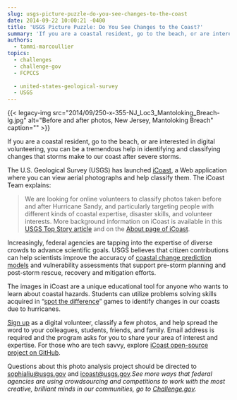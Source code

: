```yaml
---
slug: usgs-picture-puzzle-do-you-see-changes-to-the-coast
date: 2014-09-22 10:00:21 -0400
title: 'USGS Picture Puzzle: Do You See Changes to the Coast?'
summary: 'If you are a coastal resident, go to the beach, or are interested in digital volunteering, you can be a tremendous help in identifying and classifying changes that storms make to our coast after severe storms. The U.S. Geological Survey (USGS) has launched iCoast, a Web application where you can view aerial photographs and help classify'
authors:
  - tammi-marcoullier
topics:
  - challenges
  - challenge-gov
  - FCPCCS
  
  - united-states-geological-survey
  - USGS
---
```


{{< legacy-img src="2014/09/250-x-355-NJ\_Loc3\_Mantoloking_Breach-lg.jpg" alt="Before and after photos, New Jersey, Mantoloking Breach" caption="" >}} 

If you are a coastal resident, go to the beach, or are interested in digital volunteering, you can be a tremendous help in identifying and classifying changes that storms make to our coast after severe storms.

The U.S. Geological Survey (USGS) has launched [iCoast](http://coastal.er.usgs.gov/icoast "USGS iCoast"), a Web application where you can view aerial photographs and help classify them. The iCoast Team explains:

> We are looking for online volunteers to classify photos taken before and after Hurricane Sandy, and particularly targeting people with different kinds of coastal expertise, disaster skills, and volunteer interests. More background information on iCoast is available in this [USGS Top Story article](http://www.usgs.gov/blogs/features/usgs_top_story/usgs-icoast-did-the-coast-change) and on the [About page of iCoast](http://coastal.er.usgs.gov/icoast/about.php).

Increasingly, federal agencies are tapping into the expertise of diverse crowds to advance scientific goals. USGS believes that citizen contributions can help scientists improve the accuracy of [coastal change prediction models](http://marine.usgs.gov/coastalchangehazardsportal/ "coastal change prediction models") and vulnerability assessments that support pre-storm planning and post-storm rescue, recovery and mitigation efforts.

The images in iCoast are a unique educational tool for anyone who wants to learn about coastal hazards. Students can utilize problems solving skills acquired in &#8220;[spot the difference](http://www.spotthedifference.com/)&#8221; games to identify changes in our coasts due to hurricanes.

<a title="sign up with icoast" href="http://coastal.er.usgs.gov/icoast/" target="_blank">Sign up</a> as a digital volunteer, classify a few photos, and help spread the word to your colleagues, students, friends, and family. Email address is required and the program asks for you to share your area of interest and expertise. For those who are tech savvy, explore [iCoast open-source project on GitHub](http://github.com/usgs/icoast).

Questions about this photo analysis project should be directed to <sophialiu@usgs.gov> and <icoast@usgs.gov>._See more ways that federal agencies are using crowdsourcing and competitions to work with the most creative, brilliant minds in our communities, go to [Challenge.gov](https://challenge.gov/ "challenge dot gov")._